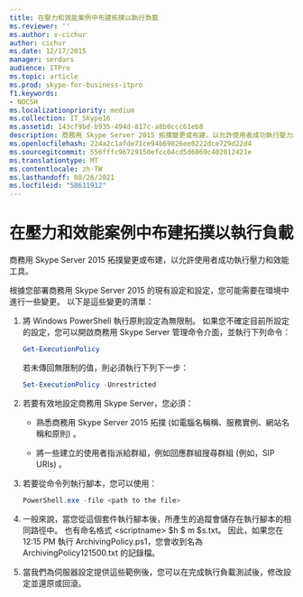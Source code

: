 ```yaml
---
title: 在壓力和效能案例中布建拓撲以執行負載
ms.reviewer: ''
ms.author: v-cichur
author: cichur
ms.date: 12/17/2015
manager: serdars
audience: ITPro
ms.topic: article
ms.prod: skype-for-business-itpro
f1.keywords:
- NOCSH
ms.localizationpriority: medium
ms.collection: IT_Skype16
ms.assetid: 143cf9bd-b935-494d-817c-a8b0ccc61eb8
description: 商務用 Skype Server 2015 拓撲變更或布建，以允許使用者成功執行壓力和效能工具。
ms.openlocfilehash: 224a2c1afde71ce94b69826ee0222dce729d22d4
ms.sourcegitcommit: 556fffc96729150efcc04cd5d6069c402012421e
ms.translationtype: MT
ms.contentlocale: zh-TW
ms.lasthandoff: 08/26/2021
ms.locfileid: "58611912"
---
```

# <a name="provisioning-the-topology-to-run-load-in-stress-and-performance-scenarios"></a>在壓力和效能案例中布建拓撲以執行負載
 
商務用 Skype Server 2015 拓撲變更或布建，以允許使用者成功執行壓力和效能工具。
  
根據您部署商務用 Skype Server 2015 的現有設定和設定，您可能需要在環境中進行一些變更。 以下是這些變更的清單：
  
1. 將 Windows PowerShell 執行原則設定為無限制。 如果您不確定目前所設定的設定，您可以開啟商務用 Skype Server 管理命令介面，並執行下列命令：
    
   ```PowerShell
   Get-ExecutionPolicy
   ```

   若未傳回無限制的值，則必須執行下列下一步：
    
   ```PowerShell
   Set-ExecutionPolicy -Unrestricted
   ```

2. 若要有效地設定商務用 Skype Server，您必須：
    
    - 熟悉商務用 Skype Server 2015 拓撲 (如電腦名稱稱、服務實例、網站名稱和原則) 。
    
    - 將一些建立的使用者指派給群組，例如回應群組搜尋群組 (例如，SIP URIs) 。
    
3. 若要從命令列執行腳本，您可以使用：
    
   ```PowerShell
   PowerShell.exe -file <path to the file>
   ```

4. 一般來說，當您從這個套件執行腳本後，所產生的追蹤會儲存在執行腳本的相同路徑中。 也有命名格式 \<scriptname\> $h $ m $s.txt。 因此，如果您在 12:15 PM 執行 ArchivingPolicy.ps1，您會收到名為 ArchivingPolicy121500.txt 的記錄檔。
    
5. 當我們為伺服器設定提供這些範例後，您可以在完成執行負載測試後，修改設定並還原或回滾。
    

